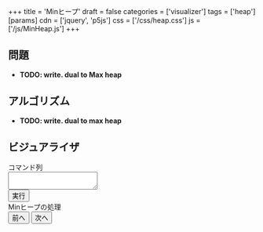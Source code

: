 +++
title = 'Minヒープ'
draft = false
categories = ['visualizer']
tags = ['heap']
[params]
    cdn = ['jquery', 'p5js']
    css = ['/css/heap.css']
    js = ['/js/MinHeap.js']
+++

## 問題

* **TODO: write. dual to Max heap**

## アルゴリズム

* **TODO: write. dual to max heap**

## ビジュアライザ

<div class="container">
  <div>
    <label for="program">コマンド列</label><br>
    <textarea class="w-full" id="program"></textarea><br>
    <button class="alg-btn" id="run">実行</button>
  </div>
  <div>
    <label>Minヒープの処理</label>
    <div class="mb-1" id="canvas-hole"></div>
    <div class="text-center">
      <button class="alg-btn" id="prev">前へ</button>
      <button class="alg-btn" id="next">次へ</button>
    </div>
  </div>
</div>
